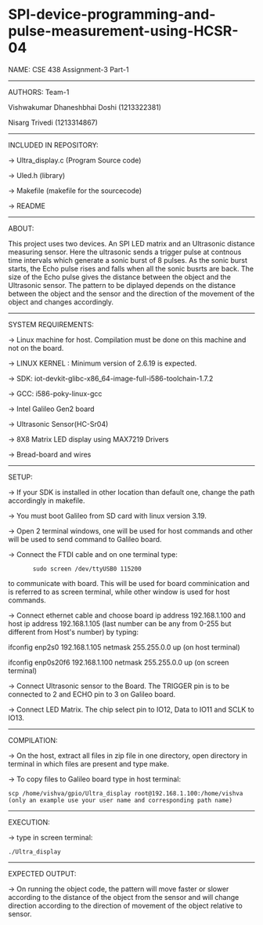 # SPI-device-programming-and-pulse-measurement-using-HCSR-04
NAME: CSE 438 Assignment-3 Part-1
________________________________________________________________________________________________________________________________________

AUTHORS:  Team-1

Vishwakumar Dhaneshbhai Doshi (1213322381)

Nisarg Trivedi (1213314867)
________________________________________________________________________________________________________________________________________

INCLUDED IN REPOSITORY:

-> Ultra_display.c (Program Source code)

-> Uled.h (library)

-> Makefile (makefile for the sourcecode)

-> README

________________________________________________________________________________________________________________________________________

ABOUT: 

This project uses two devices. An SPI LED matrix and an Ultrasonic distance measuring sensor. Here the ultrasonic 
sends a trigger pulse at contnous time intervals which generate a sonic burst of 8 pulses. As the sonic burst starts, 
the Echo pulse rises and falls when all the sonic busrts are back. The size of the Echo pulse gives the distance 
between the object and the Ultrasonic sensor. The pattern to be diplayed  depends on the distance between the 
object and the sensor and the direction of the movement of the object and changes accordingly.
________________________________________________________________________________________________________________________________________

SYSTEM REQUIREMENTS:

-> Linux machine for host. Compilation must be done on this machine and not on the board.

-> LINUX KERNEL : Minimum version of 2.6.19 is expected.

-> SDK: iot-devkit-glibc-x86_64-image-full-i586-toolchain-1.7.2

-> GCC:  i586-poky-linux-gcc

-> Intel Galileo Gen2 board

-> Ultrasonic Sensor(HC-Sr04)

-> 8X8 Matrix LED display using MAX7219 Drivers 

-> Bread-board and wires
________________________________________________________________________________________________________________________________________

SETUP:

-> If your SDK is installed in other location than default one, change the path accordingly in makefile.

-> You must boot Galileo from SD card with linux version 3.19.

-> Open 2 terminal windows, one will be used for host commands and other will be used to send command to Galileo board.

-> Connect the FTDI cable and on one terminal type:

           sudo screen /dev/ttyUSB0 115200

 to communicate with board. This will be used for board comminication and is referred to as screen terminal, while other window is used for host commands. 

-> Connect ethernet cable and choose board ip address 192.168.1.100 and host ip address 192.168.1.105 (last number can be any from 0-255 but different from Host's number) by typing:

ifconfig enp2s0 192.168.1.105 netmask 255.255.0.0 up (on host terminal)

ifconfig enp0s20f6 192.168.1.100 netmask 255.255.0.0 up (on screen terminal)

-> Connect Ultrasonic sensor to the Board. The TRIGGER pin is to be connected to 2 and ECHO pin to 3 on Galileo board.

-> Connect LED Matrix. The chip select pin to IO12, Data to IO11 and SCLK to IO13.
________________________________________________________________________________________________________________________________________

COMPILATION:

-> On the host, extract all files in zip file in one directory, open directory in terminal in which files are present and type make.

-> To copy files to Galileo board type in host terminal:

    scp /home/vishva/gpio/Ultra_display root@192.168.1.100:/home/vishva (only an example use your user name and corresponding path name)
________________________________________________________________________________________________________________________________________

EXECUTION:

-> type in screen terminal:

    ./Ultra_display
________________________________________________________________________________________________________________________________________

EXPECTED OUTPUT:

-> On running the object code, the pattern will move faster or slower according to the distance of the object from the sensor and will change direction
according to the direction of movement of the object relative to sensor.
